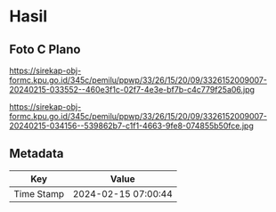 # Hasil

## Foto C Plano

https://sirekap-obj-formc.kpu.go.id/345c/pemilu/ppwp/33/26/15/20/09/3326152009007-20240215-033552--460e3f1c-02f7-4e3e-bf7b-c4c779f25a06.jpg

https://sirekap-obj-formc.kpu.go.id/345c/pemilu/ppwp/33/26/15/20/09/3326152009007-20240215-034156--539862b7-c1f1-4663-9fe8-074855b50fce.jpg


## Metadata

| Key        | Value               |
| ---------- | ------------------- |
| Time Stamp | 2024-02-15 07:00:44 |



